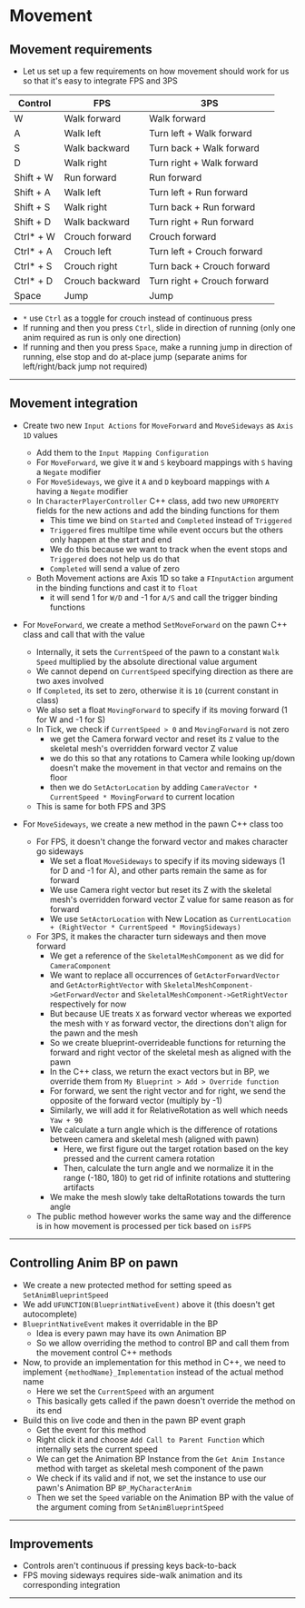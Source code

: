 # Movement

## Movement requirements

- Let us set up a few requirements on how movement should work for us so that it's easy to integrate FPS and 3PS

|Control  		| FPS 				| 3PS							|
|---------------|-------------------|-------------------------------|
| W				|Walk forward		|Walk forward					|
| A				|Walk left			|Turn left + Walk forward		|
| S				|Walk backward		|Turn back + Walk forward		|
| D				|Walk right			|Turn right + Walk forward		|
| Shift + W		|Run forward		|Run forward					|
| Shift + A		|Walk left			|Turn left + Run forward		|
| Shift + S		|Walk right			|Turn back + Run forward		|
| Shift + D		|Walk backward		|Turn right + Run forward		|
| Ctrl* + W		|Crouch forward		|Crouch forward					|
| Ctrl* + A		|Crouch left		|Turn left + Crouch forward		|
| Ctrl* + S		|Crouch right		|Turn back + Crouch forward		|
| Ctrl* + D		|Crouch backward	|Turn right + Crouch forward	|
| Space			|Jump				|Jump							|

- `*` use `Ctrl` as a toggle for crouch instead of continuous press
- If running and then you press `Ctrl`, slide in direction of running (only one anim required as run is only one direction)
- If running and then you press `Space`, make a running jump in direction of running, else stop and do at-place jump (separate anims for left/right/back jump not required)

---

## Movement integration

- Create two new `Input Actions` for `MoveForward` and `MoveSideways` as `Axis 1D` values
  - Add them to the `Input Mapping Configuration`
  - For `MoveForward`, we give it `W` and `S` keyboard mappings with `S` having a `Negate` modifier
  - For `MoveSideways`, we give it `A` and `D` keyboard mappings with `A` having a `Negate` modifier
  - In `CharacterPlayerController` C++ class, add two new `UPROPERTY` fields for the new actions and add the binding functions for them
	- This time we bind on `Started` and `Completed` instead of `Triggered`
	- `Triggered` fires multilpe time while event occurs but the others only happen at the start and end
	- We do this because we want to track when the event stops and `Triggered` does not help us do that
	- `Completed` will send a value of zero
  - Both Movement actions are Axis 1D so take a `FInputAction` argument in the binding functions and cast it to `float`
    - it will send 1 for `W/D` and -1 for `A/S` and call the trigger binding functions
  
- For `MoveForward`, we create a method `SetMoveForward` on the pawn C++ class and call that with the value
  - Internally, it sets the `CurrentSpeed` of the pawn to a constant `Walk Speed` multiplied by the absolute directional value argument
  - We cannot depend on `CurrentSpeed` specifying direction as there are two axes involved
  - If `Completed`, its set to zero, otherwise it is `10` (current constant in class)
  - We also set a float `MovingForward` to specify if its moving forward (1 for W and -1 for S)
  - In Tick, we check if `CurrentSpeed > 0` and `MovingForward` is not zero
    - we get the Camera forward vector and reset its `Z` value to the skeletal mesh's overridden forward vector Z value
    - we do this so that any rotations to Camera while looking up/down doesn't make the movement in that vector and remains on the floor
    - then we do `SetActorLocation` by adding `CameraVector * CurrentSpeed * MovingForward` to current location
  - This is same for both FPS and 3PS
  
- For `MoveSideways`, we create a new method in the pawn C++ class too
	- For FPS, it doesn't change the forward vector and makes character go sideways
	  -	We set a float `MoveSideways` to specify if its moving sideways (1 for D and -1 for A), and other parts remain the same as for forward
	  - We use Camera right vector but reset its Z with the skeletal mesh's overridden forward vector Z value for same reason as for forward
	  -	We use `SetActorLocation` with New Location as `CurrentLocation + (RightVector * CurrentSpeed * MovingSideways)`
	- For 3PS, it makes the character turn sideways and then move forward
	  -	We get a reference of the `SkeletalMeshComponent` as we did for `CameraComponent`
      - We want to replace all occurrences of `GetActorForwardVector` and `GetActorRightVector` with `SkeletalMeshComponent->GetForwardVector` and `SkeletalMeshComponent->GetRightVector` respectively for now
	  - But because UE treats `X` as forward vector whereas we exported the mesh with `Y` as forward vector, the directions don't align for the pawn and the mesh
	  - So we create blueprint-overrideable functions for returning the forward and right vector of the skeletal mesh as aligned with the pawn
	  - In the C++ class, we return the exact vectors but in BP, we override them from `My Blueprint > Add > Override function`
	  - For forward, we sent the right vector and for right, we send the opposite of the forward vector (multiply by -1)
	  - Similarly, we will add it for RelativeRotation as well which needs `Yaw + 90`
	  - We calculate a turn angle which is the difference of rotations between camera and skeletal mesh (aligned with pawn)
		- Here, we first figure out the target rotation based on the key pressed and the current camera rotation
		- Then, calculate the turn angle and we normalize it in the range (-180, 180) to get rid of infinite rotations and stuttering artifacts
	  - We make the mesh slowly take deltaRotations towards the turn angle
	- The public method however works the same way and the difference is in how movement is processed per tick based on `isFPS`
	
---

## Controlling Anim BP on pawn

- We create a new protected method for setting speed as `SetAnimBlueprintSpeed`
- We add `UFUNCTION(BlueprintNativeEvent)` above it (this doesn't get autocomplete)
- `BlueprintNativeEvent` makes it overridable in the BP
  - Idea is every pawn may have its own Animation BP
  - So we allow overriding the method to control BP and call them from the movement control C++ methods
- Now, to provide an implementation for this method in C++, we need to implement `{methodName}_Implementation` instead of the actual method name
  - Here we set the `CurrentSpeed` with an argument
  - This basically gets called if the pawn doesn't override the method on its end
- Build this on live code and then in the pawn BP event graph
  - Get the event for this method
  - Right click it and choose `Add Call to Parent Function` which internally sets the current speed
  - We can get the Animation BP Instance from the `Get Anim Instance` method with target as skeletal mesh component of the pawn
  - We check if its valid and if not, we set the instance to use our pawn's Animation BP `BP_MyCharacterAnim`
  - Then we set the `Speed` variable on the Animation BP with the value of the argument coming from `SetAnimBlueprintSpeed`

---

## Improvements

- Controls aren't continuous if pressing keys back-to-back
- FPS moving sideways requires side-walk animation and its corresponding integration

---
